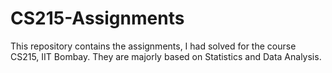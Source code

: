 # CS215-Assignments
This repository contains the assignments, I had solved for the course CS215, IIT Bombay. They are majorly based on Statistics and Data Analysis.
